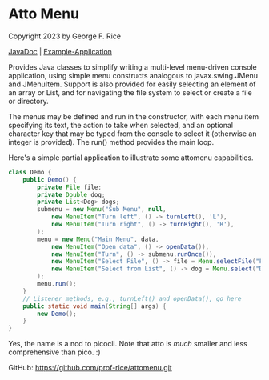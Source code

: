 Atto Menu
============

Copyright 2023 by George F. Rice

[JavaDoc](https://prof-rice.github.io/attomenu/api/attomenu/package-summary.html) | [Example-Application](pizza/PizzaPearl.java)

Provides Java classes to simplify writing a multi-level menu-driven console application,
using simple menu constructs analogous to javax.swing.JMenu and JMenuItem. Support is also 
provided for easily selecting an element of an array or List, and for navigating the file system 
to select or create a file or directory.

The menus may be defined and run in the constructor, with each menu item specifying its
text, the action to take when selected, and an optional character key that may be typed
from the console to select it (otherwise an integer is provided). The run() method provides 
the main loop.

Here's a simple partial application to illustrate some attomenu capabilities.

```java
class Demo {
    public Demo() {
        private File file;
        private Double dog;
        private List<Dog> dogs;
        submenu = new Menu("Sub Menu", null,
            new MenuItem("Turn left", () -> turnLeft(), 'L'),
            new MenuItem("Turn right", () -> turnRight(), 'R'),
        );
        menu = new Menu("Main Menu", data, 
            new MenuItem("Open data", () -> openData()),
            new MenuItem("Turn", () -> submenu.runOnce()),
            new MenuItem("Select File", () -> file = Menu.selectFile("File?", null, null)),
            new MenuItem("Select from List", () -> dog = Menu.select("Dog?", dogs))
        );
        menu.run();
    }
    // Listener methods, e.g., turnLeft() and openData(), go here
    public static void main(String[] args) {
        new Demo();
    }
}
```

Yes, the name is a nod to picocli. Note that atto is *much* smaller and less comprehensive
than pico. :)

GitHub: https://github.com/prof-rice/attomenu.git
